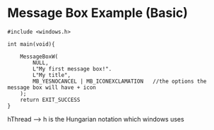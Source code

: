 # Message Box Example (Basic)

```
#include <windows.h>

int main(void){
    
    MessageBoxW(
        NULL,
        L"My first message box!".
        L"My title",  
        MB_YESNOCANCEL | MB_ICONEXCLAMATION   //the options the message box will have + icon    
    );
    return EXIT_SUCCESS 
}
```

hThread --> h is the Hungarian notation which windows uses&#x20;
